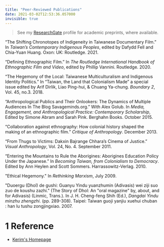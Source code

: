 ```yaml
---
title: "Peer-Reviewed Publications"
date: 2021-03-02T12:53:36.057000
invisible: true
---
```


> See my [ResearchGate](https://www.researchgate.net/profile/P-Friedman) profile for academic preprints, where available. 

“The Shifting Chronotopes of Indigeneity in Taiwanese Documentary Film.” In _Taiwan’s Contemporary Indigenous Peoples_, edited by Dafydd Fell and Chia-Yuan Huang. Oxon: UK: Routledge. 2021.

“Defining Ethnographic Film.” In _The Routledge International Handbook of Ethnographic Film and Video_, edited by Phillip Vannini. Routledge. 2020.

“The Hegemony of the Local: Taiwanese Multiculturalism and Indigenous Identity Politics.” In “Taiwan, the Land that Colonialism Made” a special issue edited by Arif Dirlik, Liao Ping-hui, & Chuang Ya-chung. _Boundary 2_, Vol. 45, no.3. 2018. 

“Anthropological Publics and Their Onlookers: The Dynamics of Multiple Audiences In The Blog Savageminds.org.”  With Alex Golub. In _Media, Engagement, and Anthropological Practice: Contemporary Scholarship_, Edited by Simone Abram and Sarah Pink. Berghahn Books. October 2015.

“Collaboration against ethnography: How colonial history shaped the making of an ethnographic film.” _Critique of Anthropology_. December 2013.

“From Thugs to Victims: Dakxin Bajrange Chhara’s Cinema of Justice.” _Visual Anthropology_, Vol. 24, No. 4. September 2011.

“Entering the Mountains to Rule the Aborigines: Aborigines Education Policy Under the Japanese.” In _Becoming Taiwan, from Colonialism to Democracy_. Edited by Ann Heylen and Scott Sommers. Harrassowitz-Verlag. 2010.

"Ethical Hegemony." In _Rethinking Marxism_, July 2009.

"Duoergu (Dhol) de gushi: Guanyu Yindu yuanzhumin (Adivasis) wei ziji suo zuo de koushu zazhi." (The Story of Dhol: An "oral magazine" by, about, and for Adivasis) (Linmic, Trans.). In J. H. Cheng-feng Shih (Ed.), _Dangdai Yindu minzhu zhengzhi_. (pp. 289-308). Taipei: Taiwan guoji yanjiu xuehui chuban : han lu tushu zongjingxiao. 2007.

<div markdown="1" class="roam-backrefs">

# 1 Reference

- [Kerim's Homepage](/digitalgarden/)

</div>
